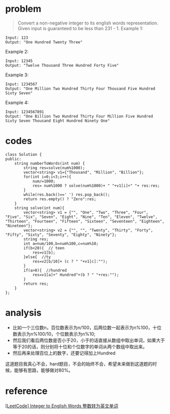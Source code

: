 # problem
>Convert a non-negative integer to its english words representation. Given input is guaranteed to be less than 231 - 1.
Example 1:
```
Input: 123
Output: "One Hundred Twenty Three"
```
Example 2:
```
Input: 12345
Output: "Twelve Thousand Three Hundred Forty Five"
```
Example 3:
```
Input: 1234567
Output: "One Million Two Hundred Thirty Four Thousand Five Hundred Sixty Seven"
```
Example 4:
```
Input: 1234567891
Output: "One Billion Two Hundred Thirty Four Million Five Hundred Sixty Seven Thousand Eight Hundred Ninety One"

```

# codes

```
class Solution {
public:
    string numberToWords(int num) {
        string res=solve(num%1000);
        vector<string> v1={"Thousand", "Million", "Billion"};
        for(int i=0;i<3;i++){
            num/=1000;
            res= num%1000 ? solve(num%1000)+ " "+v1[i]+" "+ res:res;
        }
        while(res.back()==' ') res.pop_back();
        return res.empty() ? "Zero":res;
    }
    string solve(int num){
        vector<string> v1 = {"", "One", "Two", "Three", "Four", "Five", "Six", "Seven", "Eight", "Nine", "Ten", "Eleven", "Twelve", "Thirteen", "Fourteen", "Fifteen", "Sixteen", "Seventeen", "Eighteen", "Nineteen"};
        vector<string> v2 = {"", "", "Twenty", "Thirty", "Forty", "Fifty", "Sixty", "Seventy", "Eighty", "Ninety"};
        string res;
        int a=num/100,b=num%100,c=num%10;
        if(b<20){  // teen
            res=v1[b];
        }else{  //ty
            res=v2[b/10]+ (c ? " "+v1[c]:"");
        }
        if(a>0){  //hundred
            res=v1[a]+" Hundred"+(b ? " "+res:"");
        }
        return res;
    }
};
```

# analysis
- 比如一个三位数n，百位数表示为n/100，后两位数一起表示为n%100，十位数表示为n%100/10，个位数表示为n%10;
- 然后我们看后两位数是否小于20，小于的话直接从数组中取出单词，如果大于等于20的话，则分别将十位和个位数字的单词从两个数组中取出来。
- 然后再来处理百位上的数字，还要记得加上Hundred

这道题目我真心不会，hard题目，不会的始终不会，希望未来做到这道题的时候，能够有思路，能够做对80%。

# reference
[[LeetCode] Integer to English Words 整数转为英文单词][1]

[1]: http://www.cnblogs.com/grandyang/p/4772780.html